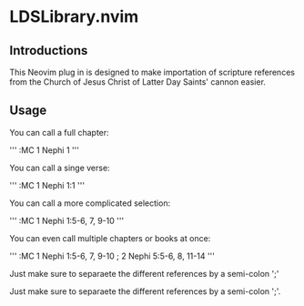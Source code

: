 # LDSLibrary.nvim

## Introductions

This Neovim plug in is designed to make importation of scripture references from the Church of Jesus Christ of Latter Day Saints' cannon easier.

## Usage

You can call a full chapter:

'''
:MC 1 Nephi 1
'''

You can call a singe verse:

'''
:MC 1 Nephi 1:1
'''

You can call a more complicated selection:

'''
:MC 1 Nephi 1:5-6, 7, 9-10
'''

You can even call multiple chapters or books at once:

'''
:MC 1 Nephi 1:5-6, 7, 9-10 ; 2 Nephi 5:5-6, 8, 11-14
'''

Just make sure to separaete the different references by a semi-colon ';'

Just make sure to separaete the different references by a semi-colon ';'.
